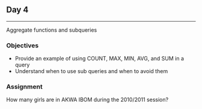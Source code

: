 ## Day 4
------------
Aggregate functions and subqueries

### Objectives

* Provide an example of using COUNT, MAX, MIN, AVG, and SUM in a query
* Understand when to use sub queries and when to avoid them

### Assignment

How many girls are in AKWA IBOM during the 2010/2011 session?